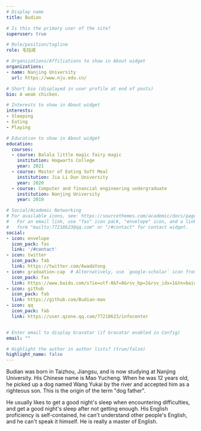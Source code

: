 ```yaml
---
# Display name
title: Budian

# Is this the primary user of the site?
superuser: true

# Role/position/tagline
role: 毛钰成

# Organizations/Affiliations to show in About widget
organizations:
- name: Nanjing University
  url: https://www.nju.edu.cn/

# Short bio (displayed in user profile at end of posts)
bio: A weak chicken.

# Interests to show in About widget
interests:
- Sleeping
- Eating
- Playing

# Education to show in About widget
education:
  courses:
  - course: Balala little magic fairy magic
    institution: Hogwarts College
    year: 2021
  - course: Master of Eating Soft Meal
    institution: Jia Li Dun University
    year: 2020
  - course: Computer and financial engineering undergraduate
    institution: Nanjing University
    year: 2019

# Social/Academic Networking
# For available icons, see: https://sourcethemes.com/academic/docs/page-builder/#icons
#   For an email link, use "fas" icon pack, "envelope" icon, and a link in the
#   form "mailto:77218623@qq.com" or "/#contact" for contact widget.
social:
- icon: envelope
  icon_pack: fas
  link: '/#contact'
- icon: twitter
  icon_pack: fab
  link: https://twitter.com/AwadaYong
- icon: graduation-cap  # Alternatively, use `google-scholar` icon from `ai` icon pack
  icon_pack: fas
  link: https://www.baidu.com/s?ie=utf-8&f=8&rsv_bp=1&rsv_idx=1&tn=baidu&wd=%E6%AF%9B%E9%92%B0%E6%88%90&fenlei=256&oq=%25E6%25AF%259B%25E9%2592%25B0%25E6%2588%2590&rsv_pq=eedff2b10008bb01&rsv_t=c6d4tiz2g%2BfBX5nNc%2B7hynCOMdv%2FKOEPEyzfj%2F6QJMIm4D8mj0jjCv%2BEcc0&rqlang=cn&rsv_enter=0&rsv_dl=tb&rsv_btype=t&rsv_sug=2
- icon: github
  icon_pack: fab
  link: https://github.com/Budian-mao
- icon: qq
  icon_pack: fab
  link: https://user.qzone.qq.com/77218623/infocenter


# Enter email to display Gravatar (if Gravatar enabled in Config)
email: ""

# Highlight the author in author lists? (true/false)
highlight_name: false
---
```


Budian was born in Taizhou, Jiangsu, and is now studying at Nanjing University. His Chinese name is Mao Yucheng. When he was 12 years old, he picked up a dog named Wang Yukai by the river and accepted him as a righteous son. This is the origin of the term "dog father".

He usually likes to get a good night's sleep when encountering difficulties, and get a good night's sleep after not getting enough. His English proficiency is self-contained, he can't understand other people's English, and he can't speak it himself. He is really a master of English.



